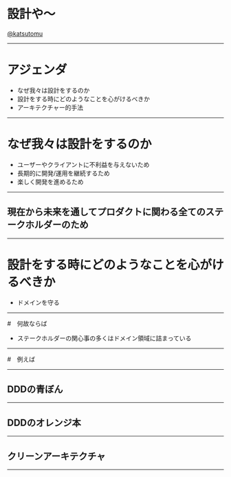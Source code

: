 # 設計や〜

[@katsutomu](https://github.com/katsutomu)

---

# アジェンダ
- なぜ我々は設計をするのか
- 設計をする時にどのようなことを心がけるべきか
- アーキテクチャー的手法

---

# なぜ我々は設計をするのか
- ユーザーやクライアントに不利益を与えないため
- 長期的に開発/運用を継続するため
- 楽しく開発を進めるため

---

## 現在から未来を通してプロダクトに関わる全てのステークホルダーのため

---

# 設計をする時にどのようなことを心がけるべきか

- ドメインを守る

---

#　何故ならば

- ステークホルダーの関心事の多くはドメイン領域に詰まっている

---

#　例えば

---

## DDDの青ぼん

---

## DDDのオレンジ本

---


## クリーンアーキテクチャ

---

